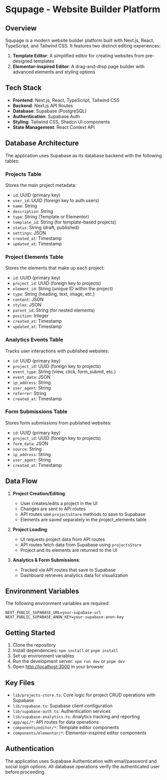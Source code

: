 # Squpage - Website Builder Platform

## Overview

Squpage is a modern website builder platform built with Next.js, React, TypeScript, and Tailwind CSS. It features two distinct editing experiences:

1. **Template Editor**: A simplified editor for creating websites from pre-designed templates
2. **Elementor-inspired Editor**: A drag-and-drop page builder with advanced elements and styling options

## Tech Stack

- **Frontend**: Next.js, React, TypeScript, Tailwind CSS
- **Backend**: Next.js API Routes
- **Database**: Supabase (PostgreSQL)
- **Authentication**: Supabase Auth
- **Styling**: Tailwind CSS, Shadcn UI components
- **State Management**: React Context API

## Database Architecture

The application uses Supabase as its database backend with the following tables:

### Projects Table

Stores the main project metadata:

- `id`: UUID (primary key)
- `user_id`: UUID (foreign key to auth.users)
- `name`: String
- `description`: String
- `type`: String (Template or Elementor)
- `template_id`: String (for template-based projects)
- `status`: String (draft, published)
- `settings`: JSON
- `created_at`: Timestamp
- `updated_at`: Timestamp

### Project Elements Table

Stores the elements that make up each project:

- `id`: UUID (primary key)
- `project_id`: UUID (foreign key to projects)
- `element_id`: String (unique ID within the project)
- `type`: String (heading, text, image, etc.)
- `content`: JSON
- `styles`: JSON
- `parent_id`: String (for nested elements)
- `position`: Integer
- `created_at`: Timestamp
- `updated_at`: Timestamp

### Analytics Events Table

Tracks user interactions with published websites:

- `id`: UUID (primary key)
- `project_id`: UUID (foreign key to projects)
- `event_type`: String (view, click, form_submit, etc.)
- `event_data`: JSON
- `ip_address`: String
- `user_agent`: String
- `referrer`: String
- `created_at`: Timestamp

### Form Submissions Table

Stores form submissions from published websites:

- `id`: UUID (primary key)
- `project_id`: UUID (foreign key to projects)
- `form_data`: JSON
- `source`: String
- `ip_address`: String
- `user_agent`: String
- `created_at`: Timestamp

## Data Flow

1. **Project Creation/Editing**:
   - User creates/edits a project in the UI
   - Changes are sent to API routes
   - API routes use `projectsStore` methods to save to Supabase
   - Elements are saved separately in the project_elements table

2. **Project Loading**:
   - UI requests project data from API routes
   - API routes fetch data from Supabase using `projectsStore`
   - Project and its elements are returned to the UI

3. **Analytics & Form Submissions**:
   - Tracked via API routes that save to Supabase
   - Dashboard retrieves analytics data for visualization

## Environment Variables

The following environment variables are required:

```
NEXT_PUBLIC_SUPABASE_URL=your-supabase-url
NEXT_PUBLIC_SUPABASE_ANON_KEY=your-supabase-anon-key
```

## Getting Started

1. Clone the repository
2. Install dependencies: `npm install` or `pnpm install`
3. Set up environment variables
4. Run the development server: `npm run dev` or `pnpm dev`
5. Open [http://localhost:3000](http://localhost:3000) in your browser

## Key Files

- `lib/projects-store.ts`: Core logic for project CRUD operations with Supabase
- `lib/supabase.ts`: Supabase client configuration
- `lib/supabase-auth.ts`: Authentication services
- `lib/supabase-analytics.ts`: Analytics tracking and reporting
- `app/api/*`: API routes for data operations
- `components/editor/*`: Template editor components
- `components/elementor/*`: Elementor-inspired editor components

## Authentication

The application uses Supabase Authentication with email/password and social login options. All database operations verify the authenticated user before proceeding.
